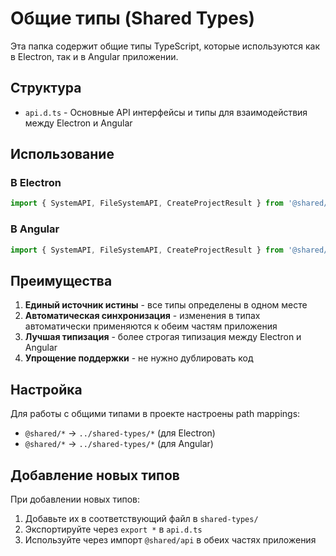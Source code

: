 # Общие типы (Shared Types)

Эта папка содержит общие типы TypeScript, которые используются как в Electron, так и в Angular приложении.

## Структура

- `api.d.ts` - Основные API интерфейсы и типы для взаимодействия между Electron и Angular

## Использование

### В Electron
```typescript
import { SystemAPI, FileSystemAPI, CreateProjectResult } from '@shared/api';
```

### В Angular
```typescript
import { SystemAPI, FileSystemAPI, CreateProjectResult } from '@shared/api';
```

## Преимущества

1. **Единый источник истины** - все типы определены в одном месте
2. **Автоматическая синхронизация** - изменения в типах автоматически применяются к обеим частям приложения
3. **Лучшая типизация** - более строгая типизация между Electron и Angular
4. **Упрощение поддержки** - не нужно дублировать код

## Настройка

Для работы с общими типами в проекте настроены path mappings:

- `@shared/*` → `../shared-types/*` (для Electron)
- `@shared/*` → `../shared-types/*` (для Angular)

## Добавление новых типов

При добавлении новых типов:

1. Добавьте их в соответствующий файл в `shared-types/`
2. Экспортируйте через `export *` в `api.d.ts`
3. Используйте через импорт `@shared/api` в обеих частях приложения
